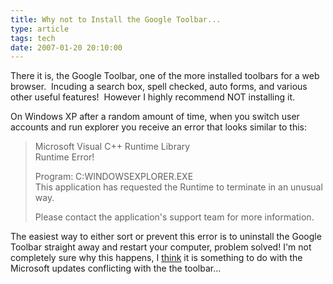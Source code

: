 ```yaml
---
title: Why not to Install the Google Toolbar...
type: article
tags: tech
date: 2007-01-20 20:10:00
---
```

<p>There it is, the Google Toolbar, one of the more installed toolbars for a web browser.&nbsp; Incuding a search box, spell checked, auto forms, and various other useful features!&nbsp; However I highly recommend NOT installing it.</p> <p>On Windows XP after&nbsp;a random amount of time, when you switch user accounts and run explorer you receive an error that looks similar to this:</p> <blockquote> <p>Microsoft Visual C++ Runtime Library <br>Runtime Error! </p> <p>Program: C:WINDOWSEXPLORER.EXE <br>This application has requested the Runtime to terminate in an unusual way. </p> <p>Please contact the application's support team for more information. </p></blockquote> <p>The easiest way to either sort or prevent this error is to uninstall the Google Toolbar straight away and restart your computer, problem solved! I'm not completely sure why this happens, I <u>think</u> it is something to do with the Microsoft updates&nbsp;conflicting with the the toolbar...</p><div class="blogger-post-footer"><img width='1' height='1' src='https://blogger.googleusercontent.com/tracker/31453821-2458457299027431036?l=www.jamesdoc.co.uk' alt='' /></div>
